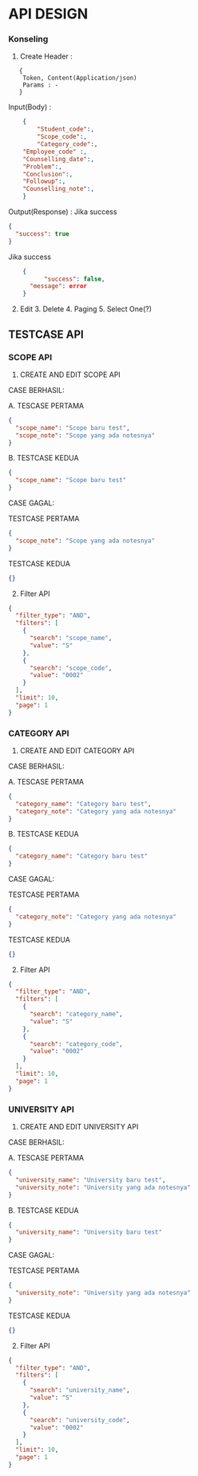 # API DESIGN

### Konseling

1. Create
   Header :

```
   {
    Token, Content(Application/json)
    Params : -
   }
```

Input(Body) :

```json
    {
		"Student_code":,
		"Scope_code":,
		"Category_code":,
    "Employee_code"	:,
    "Counselling_date":,
    "Problem":,
    "Conclusion":,
    "Followup":,
    "Counselling_note":,
    }
```

Output(Response) :
Jika success

```json
{
  "success": true
}
```

Jika success

```json
    {
		  "success": false,
      "message": error
    }
```

2. Edit 3. Delete 4. Paging 5. Select One(?)

## TESTCASE API

### SCOPE API

1. CREATE AND EDIT SCOPE API

CASE BERHASIL:

A. TESCASE PERTAMA

```json
{
  "scope_name": "Scope baru test",
  "scope_note": "Scope yang ada notesnya"
}
```

B. TESTCASE KEDUA

```json
{
  "scope_name": "Scope baru test"
}
```

CASE GAGAL:

TESTCASE PERTAMA

```json
{
  "scope_note": "Scope yang ada notesnya"
}
```

TESTCASE KEDUA

```json
{}
```

2. Filter API

```json
{
  "filter_type": "AND",
  "filters": [
    {
      "search": "scope_name",
      "value": "S"
    },
    {
      "search": "scope_code",
      "value": "0002"
    }
  ],
  "limit": 10,
  "page": 1
}
```

### CATEGORY API

1. CREATE AND EDIT CATEGORY API

CASE BERHASIL:

A. TESCASE PERTAMA

```json
{
  "category_name": "Category baru test",
  "category_note": "Category yang ada notesnya"
}
```

B. TESTCASE KEDUA

```json
{
  "category_name": "Category baru test"
}
```

CASE GAGAL:

TESTCASE PERTAMA

```json
{
  "category_note": "Category yang ada notesnya"
}
```

TESTCASE KEDUA

```json
{}
```

2. Filter API

```json
{
  "filter_type": "AND",
  "filters": [
    {
      "search": "category_name",
      "value": "S"
    },
    {
      "search": "category_code",
      "value": "0002"
    }
  ],
  "limit": 10,
  "page": 1
}
```

### UNIVERSITY API

1. CREATE AND EDIT UNIVERSITY API

CASE BERHASIL:

A. TESCASE PERTAMA

```json
{
  "university_name": "University baru test",
  "university_note": "University yang ada notesnya"
}
```

B. TESTCASE KEDUA

```json
{
  "university_name": "University baru test"
}
```

CASE GAGAL:

TESTCASE PERTAMA

```json
{
  "university_note": "University yang ada notesnya"
}
```

TESTCASE KEDUA

```json
{}
```

2. Filter API

```json
{
  "filter_type": "AND",
  "filters": [
    {
      "search": "university_name",
      "value": "S"
    },
    {
      "search": "university_code",
      "value": "0002"
    }
  ],
  "limit": 10,
  "page": 1
}
```
